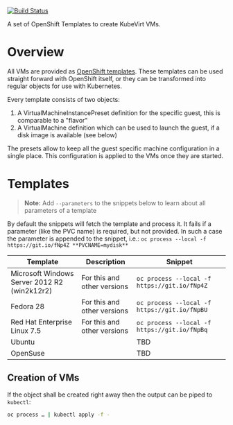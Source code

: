 [![Build Status](https://travis-ci.com/fabiand/common-templates.svg?branch=master)](https://travis-ci.com/fabiand/common-templates)

A set of OpenShift Templates to create KubeVirt VMs.

# Overview

All VMs are provided as [OpenShift templates](https://docs.okd.io/latest/dev_guide/templates.html).
These templates can be used straight forward with OpenShift itself, or they
can be transformed into regular objects for use with Kubernetes.

Every template consists of two objects:

1. A VirtualMachineInstancePreset definition for the specific guest, this is
   comparable to a "flavor"
2. A VirtualMachine definition which can be used to launch the guest, if a disk
   image is available (see below)

The presets allow to keep all the guest specific machine configuration in a
single place. This configuration is applied to the VMs once they are started.

# Templates

> **Note:** Add `--parameters` to the snippets below to learn about all
> parameters of a template


By default the snippets will fetch the template and process it. It fails if
a parameter (like the PVC name) is required, but not provided. In such a case
the parameter is appended to the snippet, i.e.: `oc process --local -f
https://git.io/fNp4Z **PVCNAME=mydisk**`

| Template | Description | Snippet |
|---|---|---|
| Microsoft Windows Server 2012 R2 (win2k12r2) | For this and other versions | `oc process --local -f https://git.io/fNp4Z` |
| Fedora 28 | For this and other versions | `oc process --local -f https://git.io/fNpBU` |
| Red Hat Enterprise Linux 7.5 | For this and other versions | `oc process --local -f https://git.io/fNpBq` |
| Ubuntu | | TBD |
| OpenSuse | | TBD |

## Creation of VMs

If the object shall be created right away then the output can be piped to
`kubectl`:

```bash
oc process … | kubectl apply -f -
```
